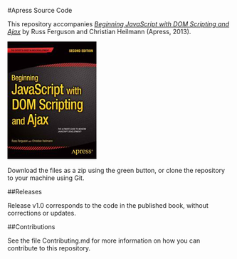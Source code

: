 #Apress Source Code

This repository accompanies [*Beginning JavaScript with DOM Scripting and Ajax*](http://www.apress.com/9781430250920) by Russ Ferguson and Christian Heilmann (Apress, 2013).

![Cover image](9781430250920.jpg)

Download the files as a zip using the green button, or clone the repository to your machine using Git.

##Releases

Release v1.0 corresponds to the code in the published book, without corrections or updates.

##Contributions

See the file Contributing.md for more information on how you can contribute to this repository.
